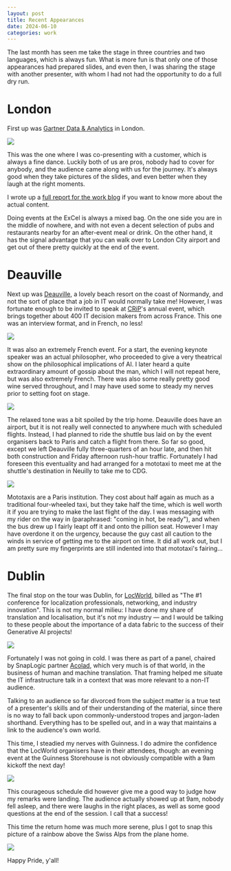 ```yaml
---
layout: post
title: Recent Appearances
date: 2024-06-10
categories: work
---
```


The last month has seen me take the stage in three countries and two languages, which is always fun. What is more fun is that only one of those appearances had prepared slides, and even then, I was sharing the stage with another presenter, with whom I had not had the opportunity to do a full dry run.

# London

First up was [Gartner Data & Analytics](https://nav.gartner.com/#/en/navigator/BIE25I/home) in London. 

![](/images/london-on-stage.jpeg)

This was the one where I was co-presenting with a customer, which is always a fine dance. Luckily both of us are pros, nobody had to cover for anybody, and the audience came along with us for the journey. It's always good when they take pictures of the slides, and even better when they laugh at the right moments.

I wrote up a [full report for the work blog](https://www.snaplogic.com/blog/snaplogic-and-syngenta-at-gartner-da-london-2024) if you want to know more about the actual content.

Doing events at the ExCel is always a mixed bag. On the one side you are in the middle of nowhere, and with not even a decent selection of pubs and restaurants nearby for an after-event meal or drink. On the other hand, it has the signal advantage that you can walk over to London City airport and get out of there pretty quickly at the end of the event.

# Deauville

Next up was [Deauville](https://en.normandie-tourisme.fr/unmissable-sites/deauville/), a lovely beach resort on the coast of Normandy, and not the sort of place that a job in IT would normally take me! However, I was fortunate enough to be invited to speak at [CRiP](https://www.crip-asso.fr/detail_event/23503)'s annual event, which brings together about 400 IT decision makers from across France. This one was an interview format, and in French, no less! 

![](/images/crip-on-stage.jpeg)

It was also an extremely French event. For a start, the evening keynote speaker was an actual philosopher, who proceeded to give a very theatrical show on the philosophical implications of AI. I later heard a quite extraordinary amount of gossip about the man, which I will not repeat here, but was also extremely French. There was also some really pretty good wine served throughout, and I may have used some to steady my nerves prior to setting foot on stage.

![](/images/crip-on-beach.jpeg)

The relaxed tone was a bit spoiled by the trip home. Deauville does have an airport, but it is not really well connected to anywhere much with scheduled flights. Instead, I had planned to ride the shuttle bus laid on by the event organisers back to Paris and catch a flight from there. So far so good, except we left Deauville fully three-quarters of an hour late, and then hit both construction and Friday afternoon rush-hour traffic. Fortunately I had foreseen this eventuality and had arranged for a mototaxi to meet me at the shuttle's destination in Neuilly to take me to CDG.

![](/images/taxi-moto-paris.jpg)

Mototaxis are a Paris institution. They cost about half again as much as a traditional four-wheeled taxi, but they take half the time, which is well worth it if you are trying to make the last flight of the day. I was messaging with my rider on the way in (paraphrased: "coming in hot, be ready"), and when the bus drew up I fairly leapt off it and onto the pillion seat. However I may have overdone it on the urgency, because the guy cast all caution to the winds in service of getting me to the airport on time. It did all work out, but I am pretty sure my fingerprints are still indented into that mototaxi's fairing…

# Dublin

The final stop on the tour was Dublin, for [LocWorld](https://locworld.com/events/locworld51-dublin-2024/), billed as "The #1 conference for localization professionals, networking, and industry innovation". This is not my normal milieu: I have done my share of translation and localisation, but it's not my industry — and I would be talking to these people about the importance of a data fabric to the success of their Generative AI projects!

![](/images/dublin-on-stage.jpeg)

Fortunately I was not going in cold. I was there as part of a panel, chaired by SnapLogic partner [Acolad](https://www.acolad.com), which very much is of that world, in the business of human and machine translation. That framing helped me situate the IT infrastructure talk in a context that was more relevant to a non-IT audience. 

Talking to an audience so far divorced from the subject matter is a true test of a presenter's skills and of their understanding of the material, since there is no way to fall back upon commonly-understood tropes and jargon-laden shorthand. Everything has to be spelled out, and in a way that maintains a link to the audience's own world. 

This time, I steadied my nerves with Guinness. I do admire the confidence that the LocWorld organisers have in their attendees, though: an evening event at the Guinness Storehouse is not obviously compatible with a 9am kickoff the next day!

![](/images/guinness.jpeg)

This courageous schedule did however give me a good way to judge how my remarks were landing. The audience actually showed up at 9am, nobody fell asleep, and there were laughs in the right places, as well as some good questions at the end of the session. I call that a success!

This time the return home was much more serene, plus I got to snap this picture of a rainbow above the Swiss Alps from the plane home.

![](/images/rainbow.jpeg)

Happy Pride, y'all!

